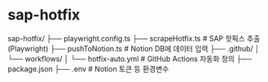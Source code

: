 # sap-hotfix
sap-hotfix/
├── playwright.config.ts
├── scrapeHotfix.ts         # SAP 핫픽스 추출 (Playwright)
├── pushToNotion.ts         # Notion DB에 데이터 입력
├── .github/
│   └── workflows/
│       └── hotfix-auto.yml # GitHub Actions 자동화 정의
├── package.json
├── .env                    # Notion 토큰 등 환경변수
